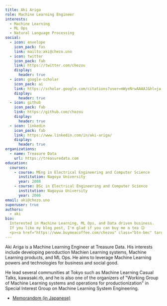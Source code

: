 ```yaml
---
title: Aki Ariga
role: Machine Learning Engineer
interests:
  - Machine Learning
  - ML Ops
  - Natural Language Processing
social:
  - icon: envelope
    icon_pack: fas
    link: mailto:aki@chezo.uno
  - icon: twitter
    icon_pack: fab
    link: https://twitter.com/chezou
    display:
      header: true
  - icon: google-scholar
    icon_pack: ai
    link: https://scholar.google.com/citations?user=mWyeNrwAAAAJ&hl=ja
    display:
      header: true
  - icon: github
    icon_pack: fab
    link: https://github.com/chezou
    display:
      header: true
  - icon: linkedin
    icon_pack: fab
    link: https://www.linkedin.com/in/aki-ariga/
    display:
      header: true
organizations:
  - name: Treasure Data
    url: https://treasuredata.com
education:
  courses:
    - course: MEng in Electrical Engineering and Computer Science
      institution: Nagoya University
      year: 2008
    - course: BSc in Electrical Engineering and Computer Science
      institution: Nagoyua University
      year: 2006
email: aki@chezo.uno
superuser: true
authors:
  - aki
bio:
  Interested in Machine Learning, ML Ops, and Data driven business.
  If you like my blog post, I'm glad if you can buy me a tea 😉
  <p><a href="https://www.buymeacoffee.com/chezou" class="btn-bmc" target="_blank" rel="noopener"><i class="fa fa-coffee"></i>&nbsp;&nbsp;Gift a cup of Tea</a></p>
---
```


Aki Ariga is a Machine Learning Engineer at Treasure Data. His interests include developing peroduction Machien Learning systems, Machine Learning products, and ML Ops. He aims to leverage Machine Learning powers and technologies for business and social good.

He lead several communities at Tokyo such as Machine Learning Casual Talks, kawasaki.rb, and he is also one of the organizers of "Working Group of Machine Learning systems and operations for productionization" in Special Interest Group on Machine Learning System Engineering.

- [Memorandom (in Japanese)](https://memo.chezo.uno)
